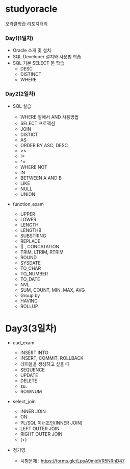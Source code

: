 # studyoracle
오라클학습 리포지터리

### Day1(1일차)
- Oracle 소개 및 설치
- SQL Developer 설치와 사용법 학습
- SQL 기본 SELECT 문 학습
    * DESC
    * DISTINCT
    * WHERE  

### Day2(2일차)
  * SQL 실습
      - WHERE 절에서 AND 사용방법
      - SELECT 프로젝션
      - JOIN
      - DISTICT
      - AS
      - ORDER BY ASC, DESC
      - <>  
      - !=  
      - ^=
      - WHERE NOT
      - IN
      - BETWEEN A AND B
      - LIKE
      - NULL
      - UNION

  * function_exam
    - UPPER
    - LOWER
    - LENGTH
    - LENGTHB
    - SUBSTRING
    - REPLACE
    - || , CONCATATION
    - TRIM, LTRIM, RTRIM
    - ROUND
    - SYSDATE
    - TO_CHAR
    - TO_NUMBER
    - TO_DATE
    - NVL
    - SUM, COUNT, MIN, MAX, AVG
    - Group by
    - HAVING
    - ROLLUP

# Day3(3일차)
  * cud_exam
    - INSERT INTO
    - INSERT, COMMIT, ROLLBACK
    - 테이블을 생성하고 싶을 때
    - SEQUENCE
    - UPDATE
    - DELETE
    - su.
    - ROWNUM

  * select_join
    - INNER JOIN
    - ON
    - PL/SQL 이너조인(INNER JOIN)
    - LEFT OUTER JOIN
    - RIGHT OUTER JOIN
    - (+)

  * 정기영
    - 시험문제 : https://forms.gle/LpsA9mjdVR5NRnD47
